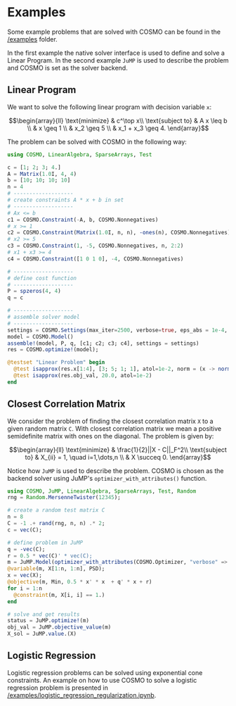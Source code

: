 # Examples
Some example problems that are solved with COSMO can be found in the [/examples](https://github.com/oxfordcontrol/COSMO.jl/tree/master/examples) folder.

In the first example the native solver interface is used to define and solve a Linear Program. In the second example `JuMP` is used to describe the problem and COSMO is set as the solver backend.

## Linear Program
We want to solve the following linear program with decision variable `x`:
```math
\begin{array}{ll} \text{minimize} &  c^\top x\\
\text{subject to} &  A x \leq b \\
                  &  x \geq 1 \\
                  &  x_2 \geq 5 \\
                  &  x_1 + x_3 \geq 4.
\end{array}
```
The problem can be solved with COSMO in the following way:

```julia
using COSMO, LinearAlgebra, SparseArrays, Test

c = [1; 2; 3; 4.]
A = Matrix(1.0I, 4, 4)
b = [10; 10; 10; 10]
n = 4
# -------------------
# create constraints A * x + b in set
# -------------------
# Ax <= b
c1 = COSMO.Constraint(-A, b, COSMO.Nonnegatives)
# x >= 1
c2 = COSMO.Constraint(Matrix(1.0I, n, n), -ones(n), COSMO.Nonnegatives)
# x2 >= 5
c3 = COSMO.Constraint(1, -5, COSMO.Nonnegatives, n, 2:2)
# x1 + x3 >= 4
c4 = COSMO.Constraint([1 0 1 0], -4, COSMO.Nonnegatives)

# -------------------
# define cost function
# -------------------
P = spzeros(4, 4)
q = c

# -------------------
# assemble solver model
# -------------------
settings = COSMO.Settings(max_iter=2500, verbose=true, eps_abs = 1e-4, eps_rel = 1e-5)
model = COSMO.Model()
assemble!(model, P, q, [c1; c2; c3; c4], settings = settings)
res = COSMO.optimize!(model);

@testset "Linear Problem" begin
  @test isapprox(res.x[1:4], [3; 5; 1; 1], atol=1e-2, norm = (x -> norm(x, Inf)))
  @test isapprox(res.obj_val, 20.0, atol=1e-2)
end
```

## Closest Correlation Matrix
We consider the problem of finding the closest correlation matrix `X` to a given random matrix `C`. With closest correlation matrix we mean a positive semidefinite matrix with ones on the diagonal. The problem is given by:
```math
\begin{array}{ll} \text{minimize} &  \frac{1}{2}||X - C||_F^2\\
\text{subject to} &  X_{ii} = 1, \quad i=1,\dots,n \\
                  &  X \succeq 0.
\end{array}
```
Notice how `JuMP` is used to describe the problem. COSMO is chosen as the backend solver using JuMP's `optimizer_with_attributes()` function.
```julia
using COSMO, JuMP, LinearAlgebra, SparseArrays, Test, Random
rng = Random.MersenneTwister(12345);

# create a random test matrix C
n = 8
C = -1 .+ rand(rng, n, n) .* 2;
c = vec(C);

# define problem in JuMP
q = -vec(C);
r = 0.5 * vec(C)' * vec(C);
m = JuMP.Model(optimizer_with_attributes(COSMO.Optimizer, "verbose" => true, "eps_abs" => 1e-4));
@variable(m, X[1:n, 1:n], PSD);
x = vec(X);
@objective(m, Min, 0.5 * x' * x  + q' * x + r)
for i = 1:n
  @constraint(m, X[i, i] == 1.)
end

# solve and get results
status = JuMP.optimize!(m)
obj_val = JuMP.objective_value(m)
X_sol = JuMP.value.(X)
```

## Logistic Regression
Logistic regression problems can be solved using exponential cone constraints. An example on how to use COSMO to solve a logistic regression problem is presented in [/examples/logistic\_regression\_regularization.ipynb](https://github.com/oxfordcontrol/COSMO.jl/tree/master/examples/logistic_regression_regularization.ipynb).
